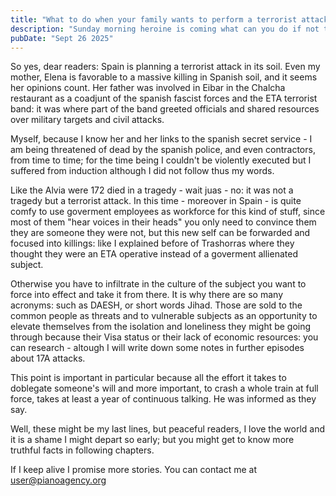 ```yaml
---
title: "What to do when your family wants to perform a terrorist attack"
description: "Sunday morning heroine is coming what can you do if not to die"
pubDate: "Sept 26 2025"
---
```


So yes, dear readers: Spain is planning a terrorist attack in its soil.
Even my mother, Elena is favorable to a massive killing in
Spanish soil, and it seems her opinions count. Her father was involved
in Eibar in the Chalcha restaurant as a coadjunt of the spanish fascist
forces and the ETA terrorist band: it was where part of the band greeted
officials and shared resources over military targets and civil attacks.

Myself, because I know her and her links to the spanish secret service - I am being threatened of dead by the spanish police, and even contractors, from time to time; for the time being I couldn't be violently
executed but I suffered from induction although I did not follow thus my
words.

Like the Alvia were 172 died in a tragedy - wait juas - no: it was not a
tragedy but a terrorist attack. In this time - moreover in Spain - is
quite comfy to use goverment employees as workforce for this kind of
stuff, since most of them "hear voices in their heads" you only need to
convince them they are someone they were not, but this new self can be
forwarded and focused into killings: like I explained before of
Trashorras where they thought they were an ETA operative instead of a
goverment allienated subject.

Otherwise you have to infiltrate in the culture of the subject you want
to force into effect and take it from there. It is why there are so many
acronyms: such as DAESH, or short words Jihad. Those are
sold to the common people as threats and to vulnerable subjects as an
opportunity to elevate themselves from the isolation and loneliness they
might be going through because their Visa status or their lack of economic
resources: you can research - altough I will write down some notes in
further episodes about 17A attacks.

This point is important in particular because all the effort it takes to
doblegate someone's will and more important, to crash a whole train at
full force, takes at least a year of continuous talking. He was informed as they say.

Well, these might be my last lines, but peaceful readers, I
love the world and it is a shame I might depart so early; but you might
get to know more truthful facts in following chapters.

If I keep alive I promise more stories. You can contact me at user@pianoagency.org